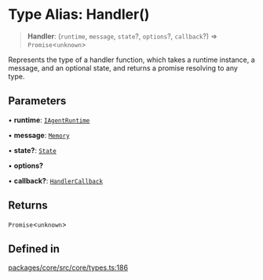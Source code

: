 # Type Alias: Handler()

> **Handler**: (`runtime`, `message`, `state`?, `options`?, `callback`?) => `Promise`\<`unknown`\>

Represents the type of a handler function, which takes a runtime instance, a message, and an optional state, and returns a promise resolving to any type.

## Parameters

• **runtime**: [`IAgentRuntime`](../interfaces/IAgentRuntime.md)

• **message**: [`Memory`](../interfaces/Memory.md)

• **state?**: [`State`](../interfaces/State.md)

• **options?**

• **callback?**: [`HandlerCallback`](HandlerCallback.md)

## Returns

`Promise`\<`unknown`\>

## Defined in

[packages/core/src/core/types.ts:186](https://github.com/ai16z/eliza/blob/main/packages/core/src/core/types.ts#L186)
